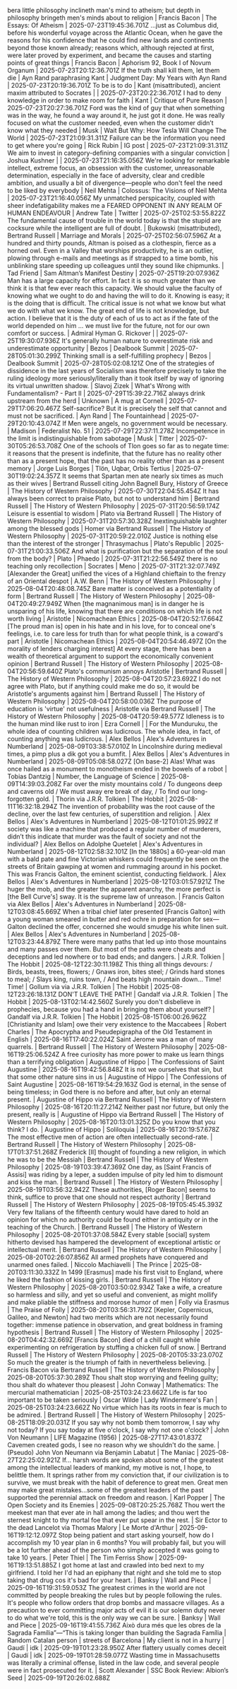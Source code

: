 bera little philosophy inclineth man's mind to atheism; but depth in philosophy bringeth men's minds about to religion | Francis Bacon | The Essays: Of Atheism | 2025-07-23T19:45:36.701Z
…just as Columbus did, before his wonderful voyage across the Atlantic Ocean, when he gave the reasons for his confidence that he could find new lands and continents beyond those known already; reasons which, although rejected at first, were later proved by experiment, and became the causes and starting points of great things | Francis Bacon | Aphorism 92, Book I of Novum Organum | 2025-07-23T20:12:36.701Z
If the truth shall kill them, let them die | Ayn Rand paraphrasing Kant | Judgment Day: My Years with Ayn Rand | 2025-07-23T20:19:36.701Z
To be is to do | Kant (misattributed), ancient maxim attributed to Socrates | | 2025-07-23T20:22:36.701Z
I had to deny knowledge in order to make room for faith | Kant | Critique of Pure Reason | 2025-07-23T20:27:36.701Z
Ford was the kind of guy that when something was in the way, he found a way around it, he just got it done. He was really focused on what the customer needed, even when the customer didn’t know what they needed | Musk | Wait But Why: How Tesla Will Change The World | 2025-07-23T21:09:31.311Z
Failure can be the information you need to get where you're going | Rick Rubin | IG post | 2025-07-23T21:09:31.311Z
We aim to invest in category-defining companies with a singular conviction | Joshua Kushner | | 2025-07-23T21:16:35.056Z
We're looking for remarkable intellect, extreme focus, an obsession with the customer, unreasonable determination, especially in the face of adversity, clear and credible ambition, and usually a bit of divergence—people who don't feel the need to be liked by everybody | Neil Mehta | Colossus: The Visions of Neil Mehta | 2025-07-23T21:16:40.056Z
My unmatched perspicacity, coupled with sheer indefatigability makes me a FEARED OPPONENT IN ANY REALM OF HUMAN ENDEAVOUR | Andrew Tate | Twitter | 2025-07-25T02:53:55.822Z
The fundamental cause of trouble in the world today is that the stupid are cocksure while the intelligent are full of doubt. | Bukowski (misattributed), Bertrand Russell | Marriage and Morals | 2025-07-25T02:56:07.596Z
At a hundred and thirty pounds, Altman is poised as a clothespin, fierce as a horned owl. Even in a Valley that worships productivity, he is an outlier, plowing through e-mails and meetings as if strapped to a time bomb, his unblinking stare speeding up colleagues until they sound like chipmunks. | Tad Friend | Sam Altman’s Manifest Destiny | 2025-07-25T19:20:07.936Z
Man has a large capacity for effort. In fact it is so much greater than we think it is that few ever reach this capacity. We should value the faculty of knowing what we ought to do and having the will to do it. Knowing is easy; it is the doing that is difficult. The critical issue is not what we know but what we do with what we know. The great end of life is not knowledge, but action. I believe that it is the duty of each of us to act as if the fate of the world depended on him ... we must live for the future, not for our own comfort or success. | Admiral Hyman G. Rickover | | 2025-07-25T19:30:07.936Z
It's generally human nature to overestimate risk and underestimate opportunity | Bezos | Dealbook Summit | 2025-07-28T05:01:30.299Z
Thinking small is a self-fulfilling prophecy | Bezos | Dealbook Summit | 2025-07-28T05:02:08.121Z
One of the strategies of dissidence in the last years of Socialism was therefore precisely to take the ruling ideology more seriously/literally than it took itself by way of ignoring its virtual unwritten shadow. | Slavoj Zizek | What's Wrong with Fundamentalism? - Part II | 2025-07-29T15:39:22.716Z
always drink upstream from the herd | Unknown | A mug at Cornell | 2025-07-29T17:06:20.467Z
Self-sacrifice? But it is precisely the self that cannot and must not be sacrificed. | Ayn Rand | The Fountainhead | 2025-07-29T20:10:43.074Z
If Men were angels, no government would be necessary. | Madison | Federalist No. 51 | 2025-07-29T22:37:11.278Z
Incompetence in the limit is indistinguishable from sabotage | Musk | Titter | 2025-07-30T05:26:53.708Z
One of the schools of Tlon goes so far as to negate time: it reasons that the present is indefinite, that the future has no reality other than as a present hope, that the past has no reality other than as a present memory | Jorge Luis Borges | Tlön, Uqbar, Orbis Tertius | 2025-07-30T19:02:24.357Z
It seems that Spartan men ate nearly six times as much as their wives | Bertrand Russell citing John Bagnell Bury, History of Greece | The History of Western Philosophy | 2025-07-30T22:04:55.454Z
It has always been correct to praise Plato, but not to understand him | Bertrand Russell | The History of Western Philosophy | 2025-07-31T20:56:59.174Z
Leisure is essential to wisdom | Plato via Bertrand Russell | The History of Western Philosophy | 2025-07-31T20:57:30.328Z
Inextinguishable laughter among the blessed gods | Homer via Bertrand Russell | The History of Western Philosophy | 2025-07-31T20:59:22.010Z
Justice is nothing else than the interest of the stronger | Thrasymachus | Plato's Republic | 2025-07-31T21:00:33.506Z
And what is purification but the separation of the soul from the body? | Plato | Phaedo | 2025-07-31T21:22:56.549Z
there is no teaching only recollection | Socrates | Meno | 2025-07-31T21:32:07.749Z
[Alexander the Great] unified the vices of a Highland chieftain to the frenzy of an Oriental despot | A.W. Benn | The History of Western Philosophy | 2025-08-04T20:48:08.745Z
Bare matter is conceived as a potentiality of form | Bertrand Russell | The History of Western Philosophy | 2025-08-04T20:49:27.949Z
When [the magnanimous man] is in danger he is unsparing of his life, knowing that there are conditions on which life is not worth living | Aristotle | Nicomachean Ethics | 2025-08-04T20:52:17.664Z
[The proud man is] open in his hate and in his love, for to conceal one's feelings, i.e. to care less for truth than for what people think, is a coward's part | Aristotle | Nicomachean Ethics | 2025-08-04T20:54:46.497Z
[On the morality of lenders charging interest] At every stage, there has been a wealth of theoretical argument to support the economically convenient opinion | Bertrand Russell | The History of Western Philosophy | 2025-08-04T20:56:59.640Z
Plato's communism annoys Aristotle | Bertrand Russell | The History of Western Philosophy | 2025-08-04T20:57:23.692Z
I do not agree with Plato, but if anything could make me do so, it would be Aristotle's arguments against him | Bertrand Russell | The History of Western Philosophy | 2025-08-04T20:58:00.036Z
The purpose of education is 'virtue' not usefulness | Aristotle via Bertrand Russell | The History of Western Philosophy | 2025-08-04T20:59:49.577Z
Idleness is to the human mind like rust to iron | Ezra Cornell | |
For the Munduruku, the whole idea of counting children was ludicrous. The whole idea, in fact, of counting anything was ludicrous. | Alex Bellos | Alex's Adventures in Numberland | 2025-08-09T03:38:57.010Z
In Lincolnshire during medieval times, a pimp plus a dik got you a bumfit. | Alex Bellos | Alex's Adventures in Numberland | 2025-08-09T05:08:58.027Z
[On base-2] Alas! What was once hailed as a monument to monotheism ended in the bowels of a robot | Tobias Dantzig | Number, the Language of Science | 2025-08-09T14:39:03.208Z
Far over the misty mountains cold / To dungeons deep and caverns old / We must away ere break of day, / To find our long-forgotten gold. | Thorin via J.R.R. Tolkien | The Hobbit | 2025-08-11T16:32:18.294Z
The invention of probability was the root cause of the decline, over the last few centuries, of superstition and religion. | Alex Bellos | Alex's Adventures in Numberland | 2025-08-12T01:01:25.992Z
If society was like a machine that produced a regular number of murderers, didn’t this indicate that murder was the fault of society and not the individual? | Alex Bellos on Adolphe Quetelet | Alex's Adventures in Numberland | 2025-08-12T02:58:32.101Z
[In the 1880s] a 60-year-old man with a bald pate and fine Victorian whiskers could frequently be seen on the streets of Britain gawping at women and rummaging around in his pocket. This was Francis Galton, the eminent scientist, conducting fieldwork. | Alex Bellos | Alex's Adventures in Numberland | 2025-08-12T03:01:57.921Z
The huger the mob, and the greater the apparent anarchy, the more perfect is [the Bell Curve's] sway. It is the supreme law of unreason. | Francis Galton via Alex Bellos | Alex's Adventures in Numberland | 2025-08-12T03:08:45.669Z
When a tribal chief later presented [Francis Galton] with a young woman smeared in butter and red ochre in preparation for sex—Galton declined the offer, concerned she would smudge his white linen suit. | Alex Bellos | Alex's Adventures in Numberland | 2025-08-12T03:23:44.879Z
There were many paths that led up into those mountains and many passes over them. But most of the paths were cheats and deceptions and led nowhere or to bad ends; and dangers. | J.R.R. Tolkien | The Hobbit | 2025-08-12T22:30:11.198Z
This thing all things devours: / Birds, beasts, trees, flowers; / Gnaws iron, bites steel; / Grinds hard stones to meal; / Slays king, ruins town, / And beats high mountain down... Time! Time! | Gollum via via J.R.R. Tolkien | The Hobbit | 2025-08-12T23:26:18.131Z
DON'T LEAVE THE PATH! | Gandalf via J.R.R. Tolkien | The Hobbit | 2025-08-13T02:14:42.560Z
Surely you don't disbelieve in prophecies, because you had a hand in bringing them about yourself? | Gandalf via J.R.R. Tolkien | The Hobbit | 2025-08-15T06:00:26.962Z
[Christianity and Islam] owe their very existence to the Maccabees | Robert Charles | The Apocrypha and Pseudepigrapha of the Old Testament in English | 2025-08-16T17:40:22.024Z
Saint Jerome was a man of many quarrels. | Bertrand Russell | The History of Western Philosophy | 2025-08-16T19:25:06.524Z
A free curiosity has more power to make us learn things than a terrifying obligation | Augustine  of Hippo | The Confessions of Saint Augustine | 2025-08-16T19:42:56.848Z
It is not we ourselves that sin, but that some other nature sins in us | Augustine of Hippo | The Confessions of Saint Augustine | 2025-08-16T19:54:29.163Z
God is eternal, in the sense of being timeless; in God there is no before and after, but only an eternal present. | Augustine of Hippo via Bertrand Russell | The History of Western Philosophy | 2025-08-16T20:11:27.214Z
Neither past nor future, but only the present, really is | Augustine of Hippo via Bertrand Russell | The History of Western Philosophy | 2025-08-16T20:13:01.325Z
Do you know that you think? I do. | Augustine of Hippo | Soliloquia | 2025-08-16T20:19:57.678Z
The most effective men of action are often intellectually second-rate. | Bertrand Russell | The History of Western Philosophy | 2025-08-17T01:37:51.268Z
Frederick [II] thought of founding a new religion, in which he was to be the Messiah | Bertrand Russell | The History of Western Philosophy | 2025-08-19T03:39:47.369Z
One day, as [Saint Francis of Assisi] was riding by a leper, a sudden impulse of pity led him to dismount and kiss the man. | Bertrand Russell | The History of Western Philosophy | 2025-08-19T03:56:32.942Z
These authorities, [Roger Bacon] seems to think, suffice to prove that one should not respect authority | Bertrand Russell | The History of Western Philosophy | 2025-08-19T05:45:45.393Z
Very few Italians of the fifteenth century would have dared to hold an opinion for which no authority could be found either in antiquity or in the teaching of the Church. | Bertrand Russell | The History of Western Philosophy | 2025-08-20T01:37:08.584Z
Every stable [social] system hitherto devised has hampered the development of exceptional artistic or intellectual merit. | Bertrand Russell | The History of Western Philosophy | 2025-08-20T02:26:07.856Z
All armed prophets have conquered and unarmed ones failed. | Niccolo Machiavelli | The Prince | 2025-08-20T03:11:30.332Z
In 1499 [Erasmus] made his first visit to England, where he liked the fashion of kissing girls. | Bertrand Russell | The History of Western Philosophy | 2025-08-20T03:50:02.934Z
Take a wife, a creature so harmless and silly, and yet so useful and convenient, as might mollify and make pliable the stiffness and morose humor of men | Folly via Erasmus | The Praise of Folly | 2025-08-20T03:56:31.792Z
[Kepler, Copernicus, Galileo, and Newton] had two merits which are not necessarily found together: immense patience in observation, and great boldness in framing hypothesis | Bertrand Russell | The History of Western Philosophy | 2025-08-20T04:42:32.669Z
[Francis Bacon] died of a chill caught while experimenting on refrigeration by stuffing a chicken full of snow. | Bertrand Russell | The History of Western Philosophy | 2025-08-20T05:33:23.070Z
So much the greater is the triumph of faith in nevertheless believing. | Francis Bacon via Bertrand Russell | The History of Western Philosophy | 2025-08-20T05:37:30.289Z
Thou shalt stop worrying and feeling guilty; thou shalt do whatever thou pleasest | John Conway | Mathematics: The mercurial mathematician | 2025-08-25T03:24:23.662Z
Life is far too important to be taken seriously | Oscar Wilde | Lady Windermere's Fan | 2025-08-25T03:24:23.662Z
No virtue which has its roots in fear is much to be admired. | Bertrand Russell | The History of Western Philosophy | 2025-08-25T18:09:20.031Z
If you say why not bomb them tomorrow, I say why not today? If you say today at five o'clock, I say why not one o'clock? | John Von Neumann | LIFE Magazine (1956) | 2025-08-27T17:43:01.837Z
Cavemen created gods, I see no reason why we shouldn't do the same. | (Pseudo) John Von Neumann via Benjamin Labatut | The Maniac | 2025-08-27T22:25:02.921Z
If... harsh words are spoken about some of the greatest among the intellectual leaders of mankind, my motive is not, I hope, to belittle them. It springs rather from my conviction that, if our civilization is to survive, we must break with the habit of deference to great men. Great men may make great mistakes...some of the greatest leaders of the past supported the perennial attack on freedom and reason. | Karl Popper | The Open Society and its Enemies | 2025-09-08T20:25:25.768Z
Thou wert the meekest man that ever ate in hall among the ladies; and thou wert the sternest knight to thy mortal foe that ever put spear in the rest. | Sir Ector to the dead Lancelot via Thomas Malory | Le Morte d'Arthur | 2025-09-16T19:12:12.097Z
Stop being patient and start asking yourself, how do I accomplish my 10 year plan in 6 months? You will probably fail, but you will be a lot further ahead of the person who simply accepted it was going to take 10 years. | Peter Thiel | The Tim Ferriss Show | 2025-09-16T19:13:51.885Z
I got home at last and crawled into bed next to my girlfriend. I told her I'd had an epiphany that night and she told me to stop taking that drug cos it's bad for your heart. | Banksy | Wall and Piece | 2025-09-16T19:31:59.053Z
The greatest crimes in the world are not committed by people breaking the rules but by people following the rules. It's people who follow orders that drop bombs and massacre villages. As a precaution to ever committing major acts of evil it is our solemn duty never to do what we're told, this is the only way we can be sure. | Banksy | Wall and Piece | 2025-09-16T19:41:55.736Z
Això dura més que les obres de la Sagrada Família”—“This is taking longer than building the Sagrada Família | Random Catalan person | streets of Barcelona | 
My client is not in a hurry | Gaudí | idk | 2025-09-19T01:23:28.950Z
After flattery usually comes deceit | Gaudí | idk | 2025-09-19T01:28:59.077Z
Wasting time in Massachusetts was literally a criminal offense, listed in the law code, and several people were in fact prosecuted for it. | Scott Alexander | SSC Book Review: Albion’s Seed | 2025-09-19T20:26:02.688Z